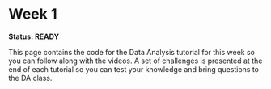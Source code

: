 # Week 1

 **Status: READY** 

 This page contains the code for the Data Analysis tutorial for this week so you can follow along with the videos. A set of challenges is presented at the end of each tutorial so you can test your knowledge and bring questions to the DA class.
